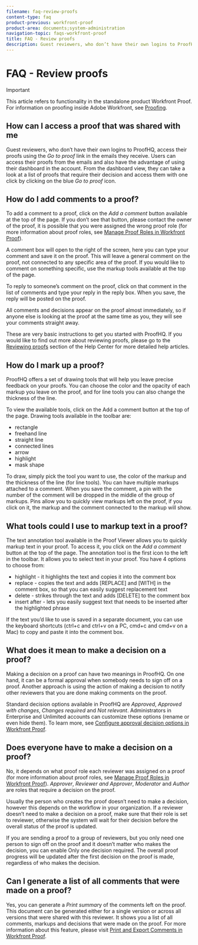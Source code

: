 ```yaml
---
filename: faq-review-proofs
content-type: faq
product-previous: workfront-proof
product-area: documents;system-administration
navigation-topic: faqs-workfront-proof
title: FAQ - Review proofs
description: Guest reviewers, who don’t have their own logins to ProofHQ, access their proofs using the Go to proof link in the emails they receive. Users can access their proofs from the emails and also have the advantage of using their dashboard in the account. From the dashboard view, they can take a look at a list of proofs that require their decision and access them with one click by clicking on the blue Go to proof icon.
---
```


# FAQ - Review proofs

>[!IMPORTANT]
>
>This article refers to functionality in the standalone product Workfront Proof. For information on proofing inside Adobe Workfront, see [Proofing](../../../review-and-approve-work/proofing/proofing.md).

## How can I access a proof that was shared with me

Guest reviewers, who don’t have their own logins to ProofHQ, access their proofs using the *Go to proof* link in the emails they receive. Users can access their proofs from the emails and also have the advantage of using their dashboard in the account. From the dashboard view, they can take a look at a list of proofs that require their decision and access them with one click by clicking on the blue *Go to proof* icon.

## How do I add comments to a proof?

To add a comment to a proof, click on the *Add a comment* button available at the top of the page. If you don’t see that button, please contact the owner of the proof, it is possible that you were assigned the wrong proof role (for more information about proof roles, see [Manage Proof Roles in Workfront Proof](../../../workfront-proof/wp-work-proofsfiles/share-proofs-and-files/manage-proof-roles.md)).

A comment box will open to the right of the screen, here you can type your comment and save it on the proof. This will leave a general comment on the proof, not connected to any specific area of the proof. If you would like to comment on something specific, use the markup tools available at the top of the page.

To reply to someone’s comment on the proof, click on that comment in the list of comments and type your reply in the reply box. When you save, the reply will be posted on the proof.

All comments and decisions appear on the proof almost immediately, so if anyone else is looking at the proof at the same time as you, they will see your comments straight away.

These are very basic instructions to get you started with ProofHQ. If you would like to find out more about reviewing proofs, please go to the&nbsp; [Reviewing proofs](https://support.workfront.com/hc/en-us/sections/200054044-Reviewing-proofs)&nbsp;section of the Help Center for more detailed help articles.

## How do I mark up a proof?

ProofHQ offers a set of drawing tools that will help you leave precise feedback on your proofs. You can choose the color and the opacity of each markup you leave on the proof, and for line tools you can also change the thickness of the line.

To view the available tools, click on the Add a comment button at the top of the page. Drawing tools available in the toolbar are:

* rectangle&nbsp;
* freehand line
* straight line
* connected lines
* arrow
* highlight
* mask shape

To draw, simply pick the tool you want to use, the color of the markup and the thickness of the line (for line tools). You can have multiple markups attached to a comment. When you save the comment, a pin with the number of the comment will be dropped in the middle of the group of markups. Pins allow you to quickly view markups left on the proof, if you click on it, the markup and the comment connected to the markup will show.

## What tools could I use to markup text in a proof?

The text annotation tool available in the Proof Viewer allows you to quickly markup text in your proof. To access it, you click on the *Add a comment* button at the top of the page. The annotation tool is the first icon to the left in the toolbar. It allows you to select text in your proof. You have 4 options to choose from:

* highlight - it highlights the text and copies it into the comment box
* replace - copies the text and adds [REPLACE] and [WITH] in the comment box, so that you can easily suggest replacement text
* delete - strikes through the text and adds [DELETE] to the comment box
* insert after - lets you easily suggest text that needs to be inserted after the highlighted phrase

If the text you’d like to use is saved in a separate document, you can use the keyboard shortcuts (ctrl+c and ctrl+v on a PC, cmd+c and cmd+v on a Mac) to copy and paste it into the comment box.

## What does it mean to make a decision on a proof?

Making a decision on a proof can have two meanings in ProofHQ. On one hand, it can be a formal approval when somebody needs to sign off on a proof. Another approach is using the action of making a decision to notify other reviewers that you are done making comments on the proof.

Standard decision options available in ProofHQ are *Approved*, *Approved with changes*, *Changes required* and *Not relevant*. Administrators in Enterprise and Unlimited accounts can customize these options (rename or even hide them). To learn more, see [Configure approval decision options in Workfront Proof](../../../workfront-proof/wp-acct-admin/account-settings/configure-approval-decision-in-wp.md).

## Does everyone have to make a decision on a proof?

No, it depends on what proof role each reviewer was assigned on a proof (for more information about proof roles, see [Manage Proof Roles in Workfront Proof](../../../workfront-proof/wp-work-proofsfiles/share-proofs-and-files/manage-proof-roles.md)). *Approver*, *Reviewer and Approver*, *Moderator* and *Author* are roles that require a decision on the proof.

Usually the person who creates the proof doesn’t need to make a decision, however this depends on the workflow in your organization. If a reviewer doesn’t need to make a decision on a proof, make sure that their role is set to reviewer, otherwise the system will wait for their decision before the overall status of the proof is updated.

If you are sending a proof to a group of reviewers, but you only need one person to sign off on the proof and it doesn’t matter who makes the decision, you can enable Only one decision required. The overall proof progress will be updated after the first decision on the proof is made, regardless of who makes the decision.

## Can I generate a list of all comments that were made on a proof?

Yes, you can generate a *Print summar*y of the comments left on the proof. This document can be generated either for a single version or across all versions that were shared with this reviewer. It shows you a list of all comments, markups and decisions that were made on the proof. For more information about this feature, please visit [Print and Export Comments in Workfront Proof](../../../workfront-proof/wp-work-proofsfiles/organize-your-work/print-and-export-comments.md).

